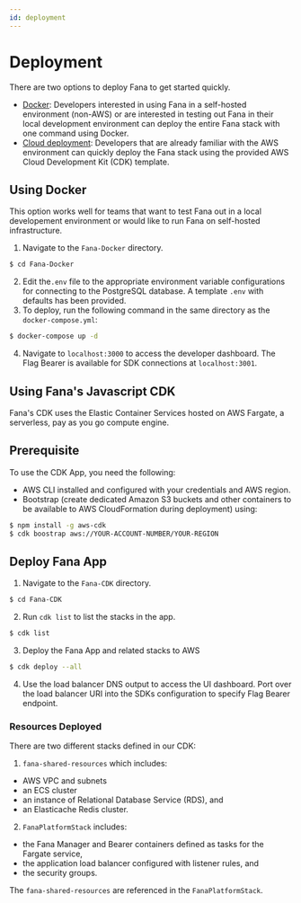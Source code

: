 ```yaml
---
id: deployment
---
```


# Deployment

There are two options to deploy Fana to get started quickly. 
- [Docker](#using-docker): Developers interested in using Fana in a self-hosted environment (non-AWS) or are interested in testing out Fana in their local development environment can deploy the entire Fana stack with one command using Docker. 
- [Cloud deployment](#using-fanas-javascript-cdk): Developers that are already familiar with the AWS environment can quickly deploy the Fana stack using the provided AWS Cloud Development Kit (CDK) template.

## Using Docker
This option works well for teams that want to test Fana out in a local developement environment or would like to run Fana on self-hosted infrastructure.  

1. Navigate to the `Fana-Docker` directory.
```bash
$ cd Fana-Docker
```
2. Edit the`.env` file to the appropriate environment variable configurations for connecting to the PostgreSQL database. A template `.env` with defaults has been provided.
3. To deploy, run the following command in the same directory as the `docker-compose.yml`: 
```bash
$ docker-compose up -d
```
4. Navigate to `localhost:3000` to access the developer dashboard. The Flag Bearer is available for SDK connections at `localhost:3001`.

## Using Fana's Javascript CDK
Fana's CDK uses the Elastic Container Services hosted on AWS Fargate, a serverless, pay as you go compute engine. 
## Prerequisite
To use the CDK App, you need the following:
- AWS CLI installed and configured with your credentials and AWS region.
- Bootstrap (create dedicated Amazon S3 buckets and other containers to be available to AWS CloudFormation during deployment) using:
```bash
$ npm install -g aws-cdk
$ cdk boostrap aws://YOUR-ACCOUNT-NUMBER/YOUR-REGION
```

## Deploy Fana App
1. Navigate to the `Fana-CDK` directory.
```bash
$ cd Fana-CDK
```
2. Run `cdk list` to list the stacks in the app.
```bash
$ cdk list
```
3. Deploy the Fana App and related stacks to AWS
```bash
$ cdk deploy --all
```
4. Use the load balancer DNS output to access the UI dashboard. Port over the load balancer URI into the SDKs configuration to specify Flag Bearer endpoint.

### Resources Deployed
There are two different stacks defined in our CDK: 

1. `fana-shared-resources` which includes:
  - AWS VPC and subnets
  - an ECS cluster
  - an instance of Relational Database Service (RDS), and
  - an Elasticache Redis cluster.

2. `FanaPlatformStack` includes:
  - the Fana Manager and Bearer containers defined as tasks for the Fargate service,
  - the application load balancer configured with listener rules, and
  - the security groups. 

The `fana-shared-resources` are referenced in the `FanaPlatformStack`.
